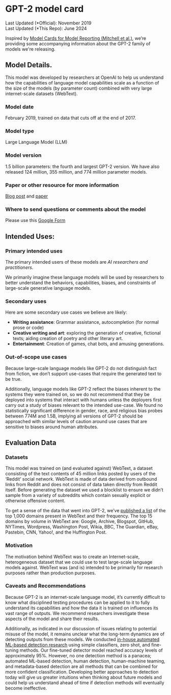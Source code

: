 # GPT-2 model card

Last Updated (*Official): November 2019 <br />
Last Updated (*This Repo): June 2024

Inspired by [Model Cards for Model Reporting (Mitchell et al.)](https://arxiv.org/abs/1810.03993), we’re providing some accompanying information about the GPT-2 family of models we're releasing.

## Model Details.

This model was developed by researchers at OpenAI to help us understand how the capabilities of language model capabilities scale as a function of the size of the models (by parameter count) combined with very large internet-scale datasets (WebText).

### Model date

February 2019, trained on data that cuts off at the end of 2017.

### Model type

Large Language Model (LLM)

### Model version

1.5 billion parameters: the fourth and largest GPT-2 version. We have also released 124 million, 355 million, and 774 million parameter models.

### Paper or other resource for more information
[Blog post](https://openai.com/blog/better-language-models/) and [paper](https://d4mucfpksywv.cloudfront.net/better-language-models/language_models_are_unsupervised_multitask_learners.pdf)

### Where to send questions or comments about the model
Please use this [Google Form](https://forms.gle/A7WBSbTY2EkKdroPA)

## Intended Uses:

### Primary intended uses

The primary intended users of these models are *AI researchers and practitioners*.

We primarily imagine these language models will be used by researchers to better understand the behaviors, capabilities, biases, and constraints of large-scale generative language models.

### Secondary uses

Here are some secondary use cases we believe are likely:

- **Writing assistance**: Grammar assistance, autocompletion (for normal prose or code)
- **Creative writing and art**: exploring the generation of creative, fictional texts; aiding creation of poetry and other literary art.
- **Entertainment**: Creation of games, chat bots, and amusing generations.

### Out-of-scope use cases

Because large-scale language models like GPT-2 do not distinguish fact from fiction, we don’t support use-cases that require the generated text to be true.

Additionally, language models like GPT-2 reflect the biases inherent to the systems they were trained on, so we do not recommend that they be deployed into systems that interact with humans unless the deployers first carry out a study of biases relevant to the intended use-case. We found no statistically significant difference in gender, race, and religious bias probes between 774M and 1.5B, implying all versions of GPT-2 should be approached with similar levels of caution around use cases that are sensitive to biases around human attributes.

## Evaluation Data

### Datasets

This model was trained on (and evaluated against) WebText, a dataset consisting of the text contents of 45 million links posted by users of the ‘Reddit’ social network. WebText is made of data derived from outbound links from Reddit and does not consist of data taken directly from Reddit itself. Before generating the dataset we used a blocklist to ensure we didn’t sample from a variety of subreddits which contain sexually explicit or otherwise offensive content.

To get a sense of the data that went into GPT-2, we’ve [published a list](domains.txt) of the top 1,000 domains present in WebText and their frequency.  The top 15 domains by volume in WebText are: Google, Archive, Blogspot, GitHub, NYTimes, Wordpress, Washington Post, Wikia, BBC, The Guardian, eBay, Pastebin, CNN, Yahoo!, and the Huffington Post.

### Motivation

The motivation behind WebText was to create an Internet-scale, heterogeneous dataset that we could use to test large-scale language models against. WebText was (and is) intended to be primarily for research purposes rather than production purposes.

### Caveats and Recommendations

Because GPT-2 is an internet-scale language model, it’s currently difficult to know what disciplined testing procedures can be applied to it to fully understand its capabilities and how the data it is trained on influences its vast range of outputs. We recommend researchers investigate these aspects of the model and share their results.

Additionally, as indicated in our discussion of issues relating to potential misuse of the model, it remains unclear what the long-term dynamics are of detecting outputs from these models. We conducted [in-house automated ML-based detection research](https://github.com/openai/gpt-2-output-dataset/tree/master/detector) using simple classifiers, zero shot, and fine-tuning methods. Our fine-tuned detector model reached accuracy levels of approximately 95%. However, no one detection method is a panacea; automated ML-based detection, human detection, human-machine teaming, and metadata-based detection are all methods that can be combined for more confident classification. Developing better approaches to detection today will give us greater intuitions when thinking about future models and could help us understand ahead of time if detection methods will eventually become ineffective.



